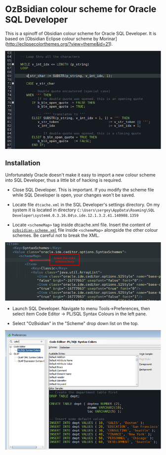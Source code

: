 # OzBsidian colour scheme for Oracle SQL Developer #

This is a spinoff of Obsidian colour scheme for Oracle SQL Developer. It is based on [Obsidian Eclipse colour scheme by Morinar] (http://eclipsecolorthemes.org/?view=theme&id=21).

![](screenshots/ozbsidian-sqldev_1.png)

## Installation ##

Unfortunately Oracle doesn't make it easy to import a new colour scheme into SQL Developer, thus a little bit of hacking is required.

- Close SQL Developer. This is important. If you modify the scheme file while SQL Developer is open, your changes won't be saved.

- Locate file `dtcache.xml` in the SQL Developer's settings directory. On my system it is located in directory `C:\Users\sergey\AppData\Roaming\SQL Developer\system4.0.3.16.84\o.ide.12.1.3.2.41.140908.1359`

- Locate `<schemeMap>` tag inside dtcache.xml file. Insert the content of [`ozbsidian-scheme.xml`](https://raw.githubusercontent.com/ozmoroz/ozbsidian-sqldeveloper/master/ozbsidian-scheme.xml) file inside `<schemeMap>` alongside the other colour schemes. Be careful not to break the XML.

![Insert the contents of ozbsidian-scheme.xml after opening schemeMap tag](screenshots/ozbzidian_insert_here.png)

- Launch SQL Developer. Navigate to menu Tools->Preferences, then select item Code Editor -> PL/SQL Syntax Colours in the left pane.

- Select "OzBsidian" in the "Scheme" drop down list on the top.

![](screenshots/ozbsidian-sqldev_2.png)


